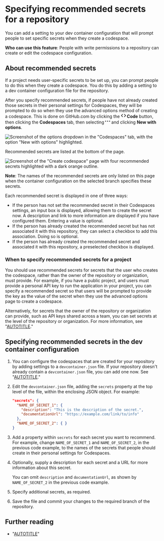 # Specifying recommended secrets for a repository

You can add a setting to your dev container configuration that will prompt people to set specific secrets when they create a codespace.

**Who can use this feature**: People with write permissions to a repository can create or edit the codespace configuration.

## About recommended secrets

If a project needs user-specific secrets to be set up, you can prompt people to do this when they create a codespace. You do this by adding a setting to a dev container configuration file for the repository.

After you specify recommended secrets, if people have not already created those secrets in their personal settings for Codespaces, they will be prompted to do so when they use the advanced options method of creating a codespace. This is done on GitHub.com by clicking the **<svg version="1.1" width="16" height="16" viewBox="0 0 16 16" class="octicon octicon-code" aria-hidden="true"><path d="m11.28 3.22 4.25 4.25a.75.75 0 0 1 0 1.06l-4.25 4.25a.749.749 0 0 1-1.275-.326.749.749 0 0 1 .215-.734L13.94 8l-3.72-3.72a.749.749 0 0 1 .326-1.275.749.749 0 0 1 .734.215Zm-6.56 0a.751.751 0 0 1 1.042.018.751.751 0 0 1 .018 1.042L2.06 8l3.72 3.72a.749.749 0 0 1-.326 1.275.749.749 0 0 1-.734-.215L.47 8.53a.75.75 0 0 1 0-1.06Z"></path></svg> Code** button, then clicking the **Codespaces** tab, then selecting <svg version="1.1" width="16" height="16" viewBox="0 0 16 16" class="octicon octicon-kebab-horizontal" aria-label="Codespace repository configuration" role="img"><path d="M8 9a1.5 1.5 0 1 0 0-3 1.5 1.5 0 0 0 0 3ZM1.5 9a1.5 1.5 0 1 0 0-3 1.5 1.5 0 0 0 0 3Zm13 0a1.5 1.5 0 1 0 0-3 1.5 1.5 0 0 0 0 3Z"></path></svg> and clicking **New with options**.

![Screenshot of the options dropdown in the "Codespaces" tab, with the option "New with options" highlighted.](/assets/images/help/codespaces/default-machine-type.png)

Recommended secrets are listed at the bottom of the page.

<img src="/assets/images/help/codespaces/recommended-secrets.png" style="max-height:50rem"  alt='Screenshot of the "Create codespace" page with four recommended secrets highlighted with a dark orange outline.' />

<div class="ghd-spotlight ghd-spotlight-note border rounded-1 my-3 p-3 f5 color-border-accent-emphasis color-bg-accent">

**Note**: The names of the recommended secrets are only listed on this page when the container configuration on the selected branch specifies these secrets.

</div>

Each recommended secret is displayed in one of three ways:

- If the person has not set the recommended secret in their Codespaces settings, an input box is displayed, allowing them to create the secret now. A description and link to more information are displayed if you have configured them. Entering a value is optional.
- If the person has already created the recommended secret but has not associated it with this repository, they can select a checkbox to add this association. Doing so is optional.
- If the person has already created the recommended secret and associated it with this repository, a preselected checkbox is displayed.

### When to specify recommended secrets for a project

You should use recommended secrets for secrets that the user who creates the codespace, rather than the owner of the repository or organization, must provide. For example, if you have a public project, and users must provide a personal API key to run the application in your project, you can specify a recommended secret so that users will be prompted to provide the key as the value of the secret when they use the advanced options page to create a codespace.

Alternatively, for secrets that the owner of the repository or organization can provide, such as API keys shared across a team, you can set secrets at the level of the repository or organization. For more information, see "[AUTOTITLE](/codespaces/managing-codespaces-for-your-organization/managing-secrets-for-your-repository-and-organization-for-github-codespaces)."

## Specifying recommended secrets in the dev container configuration

1. You can configure the codespaces that are created for your repository by adding settings to a `devcontainer.json` file. If your repository doesn't already contain a `devcontainer.json` file, you can add one now. See "[AUTOTITLE](/codespaces/setting-up-your-project-for-codespaces/adding-a-dev-container-configuration)."
1. Edit the `devcontainer.json` file, adding the `secrets` property at the top level of the file, within the enclosing JSON object. For example:

   ```json copy
   "secrets": {
     "NAME_OF_SECRET_1": {
       "description": "This is the description of the secret.",
       "documentationUrl": "https://example.com/link/to/info"
     },
     "NAME_OF_SECRET_2": { }
   }
   ```

1. Add a property within `secrets` for each secret you want to recommend.  For example, change `NAME_OF_SECRET_1` and `NAME_OF_SECRET_2`, in the previous code example, to the names of the secrets that people should create in their personal settings for Codespaces.
1. Optionally, supply a description for each secret and a URL for more information about this secret.

   You can omit `description` and `documentationUrl`, as shown by `NAME_OF_SECRET_2` in the previous code example.

1. Specify additional secrets, as required.
1. Save the file and commit your changes to the required branch of the repository.

## Further reading

- "[AUTOTITLE](/codespaces/developing-in-a-codespace/creating-a-codespace-for-a-repository?tool=webui#creating-a-codespace-for-a-repository)"

